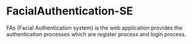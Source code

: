 # FacialAuthentication-SE
FAs (Facial Authentication system) is the web application provides the authentication processes which are register process and login process.
